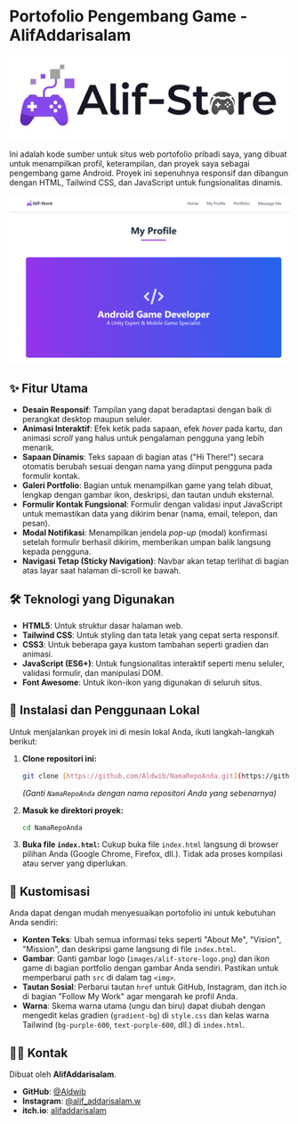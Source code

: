 # Portofolio Pengembang Game - AlifAddarisalam

![Logo Alif-Store](Images/my-logo.png)

Ini adalah kode sumber untuk situs web portofolio pribadi saya, yang dibuat untuk menampilkan profil, keterampilan, dan proyek saya sebagai pengembang game Android. Proyek ini sepenuhnya responsif dan dibangun dengan HTML, Tailwind CSS, dan JavaScript untuk fungsionalitas dinamis.

![Tangkapan Layar Proyek](Images/my-project.png)

## ✨ Fitur Utama

-   **Desain Responsif**: Tampilan yang dapat beradaptasi dengan baik di perangkat desktop maupun seluler.
-   **Animasi Interaktif**: Efek ketik pada sapaan, efek *hover* pada kartu, dan animasi *scroll* yang halus untuk pengalaman pengguna yang lebih menarik.
-   **Sapaan Dinamis**: Teks sapaan di bagian atas ("Hi There!") secara otomatis berubah sesuai dengan nama yang diinput pengguna pada formulir kontak.
-   **Galeri Portfolio**: Bagian untuk menampilkan game yang telah dibuat, lengkap dengan gambar ikon, deskripsi, dan tautan unduh eksternal.
-   **Formulir Kontak Fungsional**: Formulir dengan validasi input JavaScript untuk memastikan data yang dikirim benar (nama, email, telepon, dan pesan).
-   **Modal Notifikasi**: Menampilkan jendela *pop-up* (modal) konfirmasi setelah formulir berhasil dikirim, memberikan umpan balik langsung kepada pengguna.
-   **Navigasi Tetap (Sticky Navigation)**: Navbar akan tetap terlihat di bagian atas layar saat halaman di-scroll ke bawah.

## 🛠️ Teknologi yang Digunakan

-   **HTML5**: Untuk struktur dasar halaman web.
-   **Tailwind CSS**: Untuk styling dan tata letak yang cepat serta responsif.
-   **CSS3**: Untuk beberapa gaya kustom tambahan seperti gradien dan animasi.
-   **JavaScript (ES6+)**: Untuk fungsionalitas interaktif seperti menu seluler, validasi formulir, dan manipulasi DOM.
-   **Font Awesome**: Untuk ikon-ikon yang digunakan di seluruh situs.

## 🚀 Instalasi dan Penggunaan Lokal

Untuk menjalankan proyek ini di mesin lokal Anda, ikuti langkah-langkah berikut:

1.  **Clone repositori ini:**
    ```bash
    git clone [https://github.com/Aldwib/NamaRepoAnda.git](https://github.com/Aldwib/NamaRepoAnda.git)
    ```
    *(Ganti `NamaRepoAnda` dengan nama repositori Anda yang sebenarnya)*

2.  **Masuk ke direktori proyek:**
    ```bash
    cd NamaRepoAnda
    ```

3.  **Buka file `index.html`:**
    Cukup buka file `index.html` langsung di browser pilihan Anda (Google Chrome, Firefox, dll.). Tidak ada proses kompilasi atau server yang diperlukan.

## 🎨 Kustomisasi

Anda dapat dengan mudah menyesuaikan portofolio ini untuk kebutuhan Anda sendiri:

-   **Konten Teks**: Ubah semua informasi teks seperti "About Me", "Vision", "Mission", dan deskripsi game langsung di file `index.html`.
-   **Gambar**: Ganti gambar logo (`images/alif-store-logo.png`) dan ikon game di bagian portfolio dengan gambar Anda sendiri. Pastikan untuk memperbarui path `src` di dalam tag `<img>`.
-   **Tautan Sosial**: Perbarui tautan `href` untuk GitHub, Instagram, dan itch.io di bagian "Follow My Work" agar mengarah ke profil Anda.
-   **Warna**: Skema warna utama (ungu dan biru) dapat diubah dengan mengedit kelas gradien (`gradient-bg`) di `style.css` dan kelas warna Tailwind (`bg-purple-600`, `text-purple-600`, dll.) di `index.html`.

## 🧑‍💻 Kontak

Dibuat oleh **AlifAddarisalam**.

-   **GitHub**: [@Aldwib](https://github.com/Aldwib)
-   **Instagram**: [@alif_addarisalam.w](https://www.instagram.com/alif_addarisalam.w/)
-   **itch.io**: [alifaddarisalam](https://alifaddarisalam.itch.io)